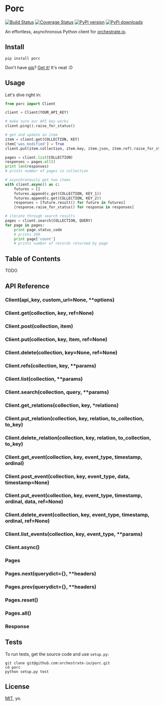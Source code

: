 # Porc

[![Build Status](https://travis-ci.org/orchestrate-io/porc.svg?branch=master)](https://travis-ci.org/orchestrate-io/porc)
[![Coverage Status](https://coveralls.io/repos/orchestrate-io/porc/badge.png?branch=master)](https://coveralls.io/r/orchestrate-io/porc?branch=master)
[![PyPI version](https://badge.fury.io/py/porc.svg)](http://badge.fury.io/py/porc)
[![PyPi downloads](https://pypip.in/d/porc/badge.png)](https://crate.io/packages/porc/)

An effortless, asynchronous Python client for [orchestrate.io][].

## Install

    pip install porc

Don't have [pip][]? [Get it!](http://pip.readthedocs.org/en/latest/installing.html) It's neat :D


## Usage

Let's dive right in:

```python
from porc import Client

client = Client(YOUR_API_KEY)

# make sure our API key works
client.ping().raise_for_status()

# get and update an item
item = client.get(COLLECTION, KEY)
item['was_modified'] = True
client.put(item.collection, item.key, item.json, item.ref).raise_for_status()

pages = client.list(COLLECTION)
responses = pages.all()
print len(responses)
# prints number of pages in collection

# asynchronously get two items
with client.async() as c:
    futures = []
    futures.append(c.get(COLLECTION, KEY_1))
    futures.append(c.get(COLLECTION, KEY_2))
    responses = [future.result() for future in futures]
    [response.raise_for_status() for response in responses]

# iterate through search results
pages = client.search(COLLECTION, QUERY)
for page in pages:
    print page.status_code
    # prints 200
    print page['count']
    # prints number of records returned by page
```

## Table of Contents

TODO

## API Reference

### Client(api_key, custom_url=None, **options)
### Client.get(collection, key, ref=None)
### Client.post(collection, item)
### Client.put(collection, key, item, ref=None)
### Client.delete(collection, key=None, ref=None)
### Client.refs(collection, key, **params)
### Client.list(collection, **params)
### Client.search(collection, query, **params)
### Client.get_relations(collection, key, *relations)
### Client.put_relation(collection, key, relation, to_collection, to_key)
### Client.delete_relation(collection, key, relation, to_collection, to_key)
### Client.get_event(collection, key, event_type, timestamp, ordinal)
### Client.post_event(collection, key, event_type, data, timestamp=None)
### Client.put_event(collection, key, event_type, timestamp, ordinal, data, ref=None)
### Client.delete_event(collection, key, event_type, timestamp, ordinal, ref=None)
### Client.list_events(collection, key, event_type, **params)
### Client.async()

### Pages
### Pages.next(querydict={}, **headers)
### Pages.prev(querydict={}, **headers)
### Pages.reset()
### Pages.all()

### Response

## Tests

To run tests, get the source code and use `setup.py`:

    git clone git@github.com:orchestrate-io/porc.git
    cd porc
    python setup.py test

## License

[MIT][], yo.

[orchestrate.io]: http://orchestrate.io/
[pip]: https://pypi.python.org/pypi/pip
[MIT]: http://opensource.org/licenses/MIT
